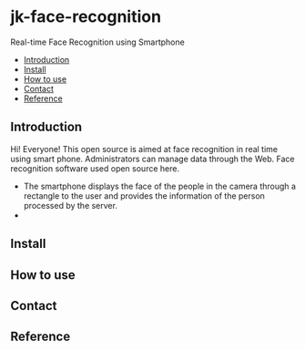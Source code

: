 # jk-face-recognition
Real-time Face Recognition using Smartphone

* [Introduction](#introduction)
* [Install](#install)
* [How to use](#how-to-use)
* [Contact](#contact)
* [Reference](#reference)

## Introduction
Hi! Everyone!
This open source is aimed at face recognition in real time using smart phone. Administrators can manage data through the Web. Face recognition software used open source here.

* The smartphone displays the face of the people in the camera through a rectangle to the user and provides the information of the person processed by the server.
* 

## Install
## How to use
## Contact
## Reference


